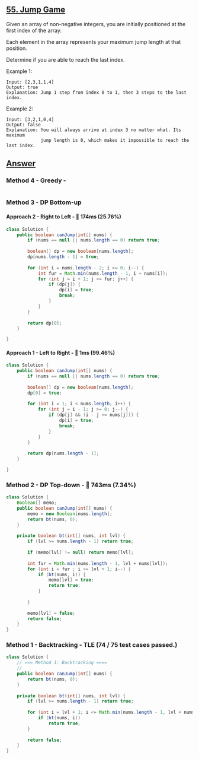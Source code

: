 ## [55. Jump Game](https://leetcode.com/problems/jump-game/)

Given an array of non-negative integers, you are initially positioned at the first index of the array.

Each element in the array represents your maximum jump length at that position.

Determine if you are able to reach the last index.

Example 1:
```
Input: [2,3,1,1,4]
Output: true
Explanation: Jump 1 step from index 0 to 1, then 3 steps to the last index.
```
Example 2:
```
Input: [3,2,1,0,4]
Output: false
Explanation: You will always arrive at index 3 no matter what. Its maximum
             jump length is 0, which makes it impossible to reach the last index.
```

## [Answer](https://leetcode.com/problems/jump-game/solution/)
### Method 4 - Greedy - 
```java

```
### Method 3 - DP Bottom-up 
#### Approach 2 - Right to Left - :turtle: 174ms (25.76%)
```java
class Solution {
    public boolean canJump(int[] nums) {
        if (nums == null || nums.length == 0) return true;
        
        boolean[] dp = new boolean[nums.length];
        dp[nums.length - 1] = true;
        
        for (int i = nums.length - 2; i >= 0; i--) {
            int fur = Math.min(nums.length - 1, i + nums[i]);
            for (int j = i + 1; j <= fur; j++) {
                if (dp[j]) {
                    dp[i] = true;
                    break;
                }
            }
        }
        
        return dp[0];
    }

}
```
#### Approach 1 - Left to Right - :rocket: 1ms (99.46%)
```java
class Solution {
    public boolean canJump(int[] nums) {
        if (nums == null || nums.length == 0) return true;
        
        boolean[] dp = new boolean[nums.length];
        dp[0] = true;
        
        for (int i = 1; i < nums.length; i++) {
            for (int j = i - 1; j >= 0; j--) {
                if (dp[j] && (i - j <= nums[j])) {
                    dp[i] = true;
                    break;
                }
            }
        }
        
        return dp[nums.length - 1];
    }

}
```
### Method 2 - DP Top-down - :turtle: 743ms (7.34%)
```java
class Solution {
    Boolean[] memo;
    public boolean canJump(int[] nums) {
        memo = new Boolean[nums.length];
        return bt(nums, 0);
    }
    
    private boolean bt(int[] nums, int lvl) {
        if (lvl >= nums.length - 1) return true;
        
        if (memo[lvl] != null) return memo[lvl];
        
        int fur = Math.min(nums.length - 1, lvl + nums[lvl]);
        for (int i = fur ; i >= lvl + 1; i--) {
            if (bt(nums, i)) {
                memo[lvl] = true;
                return true;
            }
                
        }
        
        memo[lvl] = false;
        return false;
    }
}
```
### Method 1 - Backtracking - TLE (74 / 75 test cases passed.)
```java
class Solution {
    // === Method 1: Backtracking ====
    // 
    public boolean canJump(int[] nums) {
        return bt(nums, 0);
    }
    
    private boolean bt(int[] nums, int lvl) {
        if (lvl >= nums.length - 1) return true;
        
        for (int i = lvl + 1; i <= Math.min(nums.length - 1, lvl + nums[lvl]); i++) {
            if (bt(nums, i))
                return true;
        }
        
        return false;
    }
}
```
